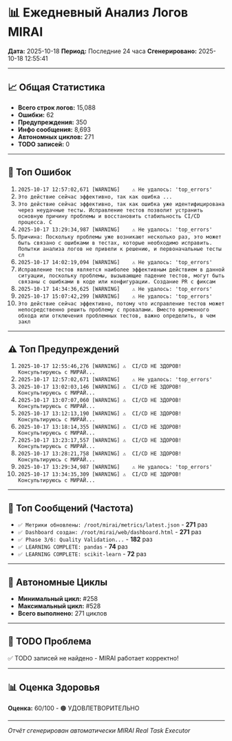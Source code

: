 # 📊 Ежедневный Анализ Логов MIRAI

**Дата:** 2025-10-18
**Период:** Последние 24 часа
**Сгенерировано:** 2025-10-18 12:55:41

---

## 📈 Общая Статистика

- **Всего строк логов:** 15,088
- **Ошибки:** 62
- **Предупреждения:** 350
- **Инфо сообщения:** 8,693
- **Автономных циклов:** 271
- **TODO записей:** 0

---

## 🔴 Топ Ошибок

1. `2025-10-17 12:57:02,671 [WARNING]    ⚠️ Не удалось: 'top_errors'`
2. `Это действие сейчас эффективно, так как ошибка ...`
3. `Это действие сейчас эффективно, так как ошибка уже идентифицирована через неудачные тесты. Исправление тестов позволит устранить основную причину проблемы и восстановить стабильность CI/CD процесса. С`
4. `2025-10-17 13:29:34,987 [WARNING]    ⚠️ Не удалось: 'top_errors'`
5. `Причина: Поскольку проблемы уже возникают несколько раз, это может быть связано с ошибками в тестах, которые необходимо исправить. Попытки анализа логов не привели к решению, и первоначальные тесты сл`
6. `2025-10-17 14:02:19,094 [WARNING]    ⚠️ Не удалось: 'top_errors'`
7. `Исправление тестов является наиболее эффективным действием в данной ситуации, поскольку проблемы, вызывающие падение тестов, могут быть связаны с ошибками в коде или конфигурации. Создание PR с фиксам`
8. `2025-10-17 14:34:36,625 [WARNING]    ⚠️ Не удалось: 'top_errors'`
9. `2025-10-17 15:07:42,299 [WARNING]    ⚠️ Не удалось: 'top_errors'`
10. `Это действие сейчас эффективно, потому что исправление тестов может непосредственно решить проблему с провалами. Вместо временного обхода или отключения проблемных тестов, важно определить, в чем закл`

---

## ⚠️ Топ Предупреждений

1. `2025-10-17 12:55:46,276 [WARNING] ⚠️  CI/CD НЕ ЗДОРОВ! Консультируюсь с МИРАЙ...`
2. `2025-10-17 12:57:02,671 [WARNING]    ⚠️ Не удалось: 'top_errors'`
3. `2025-10-17 13:02:03,146 [WARNING] ⚠️  CI/CD НЕ ЗДОРОВ! Консультируюсь с МИРАЙ...`
4. `2025-10-17 13:07:07,060 [WARNING] ⚠️  CI/CD НЕ ЗДОРОВ! Консультируюсь с МИРАЙ...`
5. `2025-10-17 13:12:13,190 [WARNING] ⚠️  CI/CD НЕ ЗДОРОВ! Консультируюсь с МИРАЙ...`
6. `2025-10-17 13:18:14,355 [WARNING] ⚠️  CI/CD НЕ ЗДОРОВ! Консультируюсь с МИРАЙ...`
7. `2025-10-17 13:23:17,557 [WARNING] ⚠️  CI/CD НЕ ЗДОРОВ! Консультируюсь с МИРАЙ...`
8. `2025-10-17 13:28:21,758 [WARNING] ⚠️  CI/CD НЕ ЗДОРОВ! Консультируюсь с МИРАЙ...`
9. `2025-10-17 13:29:34,987 [WARNING]    ⚠️ Не удалось: 'top_errors'`
10. `2025-10-17 13:34:35,309 [WARNING] ⚠️  CI/CD НЕ ЗДОРОВ! Консультируюсь с МИРАЙ...`

---

## 💬 Топ Сообщений (Частота)

- `✅ Метрики обновлены: /root/mirai/metrics/latest.json` - **271** раз
- `✅ Dashboard создан: /root/mirai/web/dashboard.html` - **271** раз
- `✅ Phase 3/6: Quality Validation...` - **182** раз
- `✅ LEARNING COMPLETE: pandas` - **74** раз
- `✅ LEARNING COMPLETE: scikit-learn` - **72** раз

---

## 🔄 Автономные Циклы

- **Минимальный цикл:** #258
- **Максимальный цикл:** #528
- **Всего выполнено:** 271 циклов

---

## 🚨 TODO Проблема

✅ TODO записей не найдено - MIRAI работает корректно!

---

## 📊 Оценка Здоровья

**Оценка:** 60/100 - 🟠 УДОВЛЕТВОРИТЕЛЬНО

---

*Отчёт сгенерирован автоматически MIRAI Real Task Executor*
